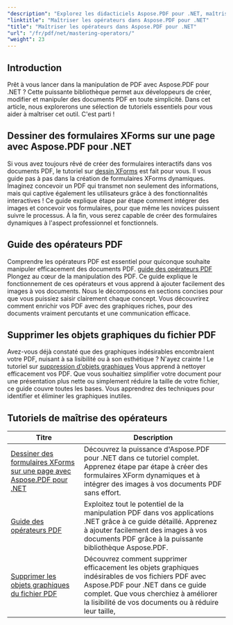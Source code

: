 ```yaml
---
"description": "Explorez les didacticiels Aspose.PDF pour .NET, maîtrisez la manipulation PDF avec des guides pratiques sur XForms, les opérateurs PDF et la suppression d'objets graphiques."
"linktitle": "Maîtriser les opérateurs dans Aspose.PDF pour .NET"
"title": "Maîtriser les opérateurs dans Aspose.PDF pour .NET"
"url": "/fr/pdf/net/mastering-operators/"
"weight": 23
---
```


## Introduction

Prêt à vous lancer dans la manipulation de PDF avec Aspose.PDF pour .NET ? Cette puissante bibliothèque permet aux développeurs de créer, modifier et manipuler des documents PDF en toute simplicité. Dans cet article, nous explorerons une sélection de tutoriels essentiels pour vous aider à maîtriser cet outil. C'est parti !

## Dessiner des formulaires XForms sur une page avec Aspose.PDF pour .NET
Si vous avez toujours rêvé de créer des formulaires interactifs dans vos documents PDF, le tutoriel sur [dessin XForms](./draw-xforms-on-page/) est fait pour vous. Il vous guide pas à pas dans la création de formulaires XForms dynamiques. Imaginez concevoir un PDF qui transmet non seulement des informations, mais qui captive également les utilisateurs grâce à des fonctionnalités interactives ! Ce guide explique étape par étape comment intégrer des images et concevoir vos formulaires, pour que même les novices puissent suivre le processus. À la fin, vous serez capable de créer des formulaires dynamiques à l'aspect professionnel et fonctionnels.

## Guide des opérateurs PDF
Comprendre les opérateurs PDF est essentiel pour quiconque souhaite manipuler efficacement des documents PDF. [guide des opérateurs PDF](./guide-to-pdf-operators/) Plongez au cœur de la manipulation des PDF. Ce guide explique le fonctionnement de ces opérateurs et vous apprend à ajouter facilement des images à vos documents. Nous le décomposons en sections concises pour que vous puissiez saisir clairement chaque concept. Vous découvrirez comment enrichir vos PDF avec des graphiques riches, pour des documents vraiment percutants et une communication efficace.

## Supprimer les objets graphiques du fichier PDF
Avez-vous déjà constaté que des graphiques indésirables encombraient votre PDF, nuisant à sa lisibilité ou à son esthétique ? N'ayez crainte ! Le tutoriel sur [suppression d'objets graphiques](./remove-graphics-objects-from-pdf-file/) Vous apprend à nettoyer efficacement vos PDF. Que vous souhaitiez simplifier votre document pour une présentation plus nette ou simplement réduire la taille de votre fichier, ce guide couvre toutes les bases. Vous apprendrez des techniques pour identifier et éliminer les graphiques inutiles. 

## Tutoriels de maîtrise des opérateurs
| Titre | Description |
| --- | --- | 
| [Dessiner des formulaires XForms sur une page avec Aspose.PDF pour .NET](./draw-xforms-on-page/) | Découvrez la puissance d'Aspose.PDF pour .NET dans ce tutoriel complet. Apprenez étape par étape à créer des formulaires XForm dynamiques et à intégrer des images à vos documents PDF sans effort. |  
| [Guide des opérateurs PDF](./guide-to-pdf-operators/) | Exploitez tout le potentiel de la manipulation PDF dans vos applications .NET grâce à ce guide détaillé. Apprenez à ajouter facilement des images à vos documents PDF grâce à la puissante bibliothèque Aspose.PDF. |  
| [Supprimer les objets graphiques du fichier PDF](./remove-graphics-objects-from-pdf-file/) | Découvrez comment supprimer efficacement les objets graphiques indésirables de vos fichiers PDF avec Aspose.PDF pour .NET dans ce guide complet. Que vous cherchiez à améliorer la lisibilité de vos documents ou à réduire leur taille,